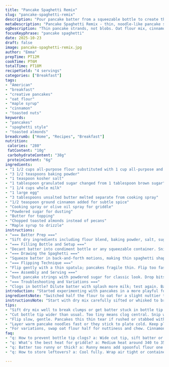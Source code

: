 ```yaml
---
title: "Pancake Spaghetti Remix"
slug: "pancake-spaghetti-remix"
description: "Pour pancake batter from a squeezable bottle to create thin, noodle-like strands on a hot greased griddle. Flip once bubbles form and edges firm up. Layer like spaghetti strands. Finish with powdered sugar, butter, chopped toasted almonds, and a drizzle of real maple syrup. Batter sifted or well-mixed to avoid clogs. Variations include swapping all-purpose flour with oat flour for nuttiness and injecting cinnamon for warmth. Use olive oil spray for browning instead of butter—less sticking, more even crust. Watch for bubbling cues, not clock. Flip gently or strands fall apart."
metaDescription: "Pancake Spaghetti Remix - thin, noodle-like pancake strands made with oat flour and cinnamon. Layered, dusted with sugar, butter, toasted almonds, and real maple syrup drizzle."
ogDescription: "Thin pancake strands, not blobs. Oat flour mix, cinnamon hint, toasted almonds crunch. Flip gentle—bubbles tell all. Maple syrup drizzle melts butter, messy-yet-right."
focusKeyphrase: "pancake spaghetti"
date: 2025-10-23
draft: false
image: pancake-spaghetti-remix.jpg
author: "Emma"
prepTime: PT12M
cookTime: PT6M
totalTime: PT18M
recipeYield: "4 servings"
categories: ["Breakfast"]
tags:
- "American"
- "breakfast"
- "creative pancakes"
- "oat flour"
- "maple syrup"
- "cinnamon"
- "toasted nuts"
keywords:
- "pancakes"
- "spaghetti style"
- "toasted almonds"
breadcrumb: ["Home", "Recipes", "Breakfast"]
nutrition: 
 calories: "280"
 fatContent: "10g"
 carbohydrateContent: "38g"
 proteinContent: "6g"
ingredients:
- "1 1/2 cups all-purpose flour substituted with 1 cup all-purpose and 1/2 cup oat flour"
- "3 1/2 teaspoons baking powder"
- "1 teaspoon kosher salt"
- "1 tablespoon granulated sugar changed from 1 tablespoon brown sugar"
- "1 1/4 cups whole milk"
- "1 large egg"
- "3 tablespoons unsalted butter melted separate from cooking spray"
- "1/2 teaspoon ground cinnamon added for subtle spice"
- "Cooking spray or olive oil spray for griddle"
- "Powdered sugar for dusting"
- "Butter for topping"
- "Chopped toasted almonds instead of pecans"
- "Maple syrup to drizzle"
instructions:
- "=== Batter Prep ==="
- "Sift dry ingredients including flour blend, baking powder, salt, sugar, and cinnamon. Skip sifting if short on time but mix longer to kill lumps. Dust of flour on whisk or use fork vigorously. Mix wet: milk, egg, melted butter. Fold moist into dry just till combined. Too much mixing equals trucks of gluten—a bit tough. Batter thick enough to drip slowly; test in squeeze bottle."
- "=== Filling Bottle and Setup ==="
- "Decant batter into condiment bottle or any squeezable container. Snip tip wider than usual—if tip too narrow expect clog party; pancake spaghetti frustration is real. Heat griddle or skillet to medium heat or around 340–350°F if you have a thermometer; spray with olive oil or cooking spray for even crispiness. Patience, no oil puddles, no dry spots."
- "=== Drawing the Spaghetti ==="
- "Squeeze batter in back-and-forth motions, making thin spaghetti shapes. Could be bullseye circles but stringy lines better mimic pasta strands. If batter drips plop slowly, adjust hole bigger or lower batter viscosity. Wait for bubbles to pop and edges lift slightly—listen for soft sizzling and smell that nutty browning aroma. Edges should have a light tan crust. That’s your green light."
- "=== Flipping Technique ==="
- "Flip gently with a thin spatula; pancakes fragile thin. Flip too fast—tears occur. Delicate lift and flip to brown pale side for 15–30 seconds. Don’t overcook; strands drying too much turn brittle and break. Remove to plate immediately. Layer pancake strings while warm, filling into ‘spaghetti’ mound. Re-spray griddle if dry. Routine perfect pancake surface management is key."
- "=== Assembly and Serving ==="
- "Dust pancake strings with powdered sugar for classic look. Drop bits of butter on steaming spaghetti pile, let melt and pool. Sprinkle toasted almonds for crunch; pecans swapped for those handy nuts in pantry or allergy-friendly options. Drizzle pure maple syrup or flavored syrups if you like boozy maple or spiced syrups—oak or bourbon-flavored add adult twist."
- "=== Troubleshooting and Variations ==="
- "Clogs in bottle? Dilute batter with splash more milk; test again. Batter too thin? Add a spoon flour but not heaps or strands run into blobs. No thermometer? Watch bubbles carefully; when they break and edges firm, flip. Too much heat browns before cooked—lower temp. For fluffier batter, fold in whipped egg whites but drain extra time. For vegan, skip egg, replace milk with almond or oat milk and use flax or chia egg alternative. Squeeze precision key to neat spaghetti strands."
introduction: "Started experimenting with pancakes in a more playful form. Pancake spaghetti sounds weird but fun; thin strands from batter, a leap from classic thick flapjacks. The texture is different—crispy edges, soft middles mingled like tangled noodles. I found sifting batter prevents clogs, something annoying previously. Using toasted almonds instead of pecans adds a crunch surprise. Cinnamon gives subtle warmth, not overpowering but enough to wake the nose. Maple syrup drizzle is non-negotiable, melts butter pooling between strands: that smell, that glow when hot butter hits sweetness, pure comfort. Simple, fast, and a little theatrical on the stove. Worth trying if you like kitchen mischief and food that looks unexpected but tastes homey."
ingredientsNote: "Switched half the flour to oat for a slight nuttier texture with a hint of chew; oat’s forgiving if batter sits too long. Ground cinnamon a low-key addition, but controls flavor background better than sugar alone. Brown sugar swapped for granulated to reduce batter moisture variability; dry sugar better for bottle flow. Butter melted separate from cooking spray because direct frying butter burns too easily and sticks. Olive oil spray smoothens griddle surface without dryness. Powdered sugar dusting not just for looks; it balances syrup acidity and butter richness. Almonds toasted fresh cut corners from pecans—more available, less pricey, adds crunch not just fattiness. Maple syrup must be authentic, not corn syrup concoction—real maple shines through thin batter nuances."
instructionsNote: "Start with dry mix carefully sifted or whisked to break clumps; lumps catch in squirting tip and lead to frustrating floods or pinch offs mid-drawing. Bottles with too tiny nozzle restrict flow, so cut wider tip or puncture larger hole. Medium heat is all: too hot chars strings before cooking, too low leads to pale wet dough prone to tearing. Visual cues—bubbles appearing and edges firming—signpost readiness, not clock. Flip delicately with wide metal spatula; if you push or stab, strands break. Layer warm strands quickly to prevent sticking clumps; keep plate warm or pancakes cold down fast. Butter melts slick richness unseen until hot. Once assembled, dust sugar as final act; syrup drizzle just before serving to avoid soggy mess. Clean the bottle right after; batter hardens inside for tough clog jobs later. For quicker batches, mix batter with an extra egg white whipped separately to puff strands a bit more when cooked but keep pourable. Watch and adjust griddle oil between batches—dry skillet forms crusty ketchup-like spots. Little tricks learned after a few tortillas-worth of failed batches, trust me."
tips:
- "Sift dry mix well to break clumps or get batter stuck in bottle tip fast. No sift? Whisk longer, break lumps hard. Use fork like crazy to fully aerate. Batter consistency key too thick? Adds blobs. Too thin? Strings collapse—adjust flour or milk in pinch."
- "Cut bottle tip wider than usual. Too tiny means clog central. Snip with scissors to big enough hole or puncture with needle. Watch batter flow; stubborn spots fix with gentle shake or adding splash milk. No thermometer? Medium heat feels right when you smell nutty browning aroma."
- "Flip slow, gentle. Pancakes this thin tear if rushed or stabbed with spatula edge. Use wide metal spatula, slide underneath softly. Look for bubbles popping, edges lifting with slight tan crust—those signals say flip now. Flip back for 15 to 30 seconds only; avoid dryness or breaking strings."
- "Layer warm pancake noodles fast or they stick to plate cold. Keep plate warm or cover loosely with foil. Spray griddle before batch to prevent sticking and dry patches; reapply oil as needed. Butter separate from cooking spray. Melt butter on top after plating; syrup over last helps avoid soggy strings."
- "For variations, swap oat flour half for nuttiness and chew. Cinnamon adds subtlest warmth, won’t overpower. Brown sugar swapped for granulated; dry sugar flows better from bottle. Use almond or oat milk for vegan. Flax or chia eggs replace real egg; whip egg whites separately to puff but keep drip consistency."
faq:
- "q: How to prevent bottle tip clogs? a: Wide cut tip, sift batter or whisk longer to break lumps. Add splash milk if thick. Shake bottle mid-use. Tiny holes choke batter flow fast; fix with scissors or bigger puncture."
- "q: What’s the best heat for griddle? a: Medium heat around 340 to 350°F if thermometer. No gauge? Go by smell—nutty aromas and soft sizzle. Bubbles appear then pop, edges firm. Too hot burns strings too quick, too low leaves pale and runny batter."
- "q: Batter too runny or thick? a: Runny means add spoonful flour one at a time. Thick means extra milk splash. Test squeeze. Consistency key for noodles not blobs. Don’t overmix; gluten buildup toughens texture and clogs."
- "q: How to store leftovers? a: Cool fully. Wrap air tight or container fridge. Reheat gentle in pan low heat or microwave short bursts. Strings stick if stacked cold long; warm plate and layer loosely before leftovers."

---
```

